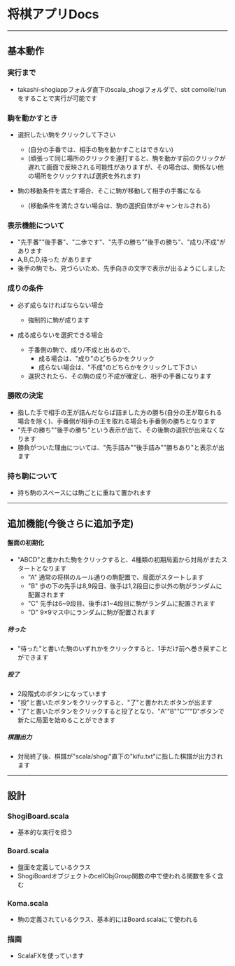 # 将棋アプリDocs------------## 基本動作### 実行まで- takashi-shogiappフォルダ直下のscala_shogiフォルダで、sbt comoile/runをすることで実行が可能です### 駒を動かすとき- 選択したい駒をクリックして下さい	- (自分の手番では、相手の駒を動かすことはできない)	- (頑張って同じ場所のクリックを連打すると、駒を動かす前のクリックが遅れて画面で反映される可能性がありますが、その場合は、関係ない他の場所をクリックすれば選択を外れます)	- 駒の移動条件を満たす場合、そこに駒が移動して相手の手番になる	- (移動条件を満たさない場合は、駒の選択自体がキャンセルされる)	### 表示機能について- "先手番""後手番"、"二歩です"、"先手の勝ち""後手の勝ち"、"成り/不成"があります- A,B,C,D,待った があります- 後手の駒でも、見づらいため、先手向きの文字で表示が出るようにしました### 成りの条件- 必ず成らなければならない場合	- 強制的に駒が成ります- 成る成らないを選択できる場合	- 手番側の駒で、成り/不成と出るので、		- 成る場合は、"成り"のどちらかをクリック		- 成らない場合は、"不成"のどちらかをクリックして下さい	- 選択されたら、その駒の成り不成が確定し、相手の手番になります### 勝敗の決定- 指した手で相手の王が詰んだならば詰ました方の勝ち(自分の王が取られる場合を除く)、手番側が相手の王を取れる場合も手番側の勝ちとなります- "先手の勝ち""後手の勝ち"という表示が出て、その後駒の選択が出来なくなります- 勝負がついた理由については、"先手詰み""後手詰み""勝ちあり"と表示が出ます### 持ち駒について- 持ち駒のスペースには駒ごとに重ねて置かれます------------## 追加機能(今後さらに追加予定)#### 盤面の初期化- "ABCD"と書かれた駒をクリックすると、4種類の初期局面から対局がまたスタートとなります	- "A" 通常の将棋のルール通りの駒配置で、局面がスタートします	- "B" 歩の下の先手は8,9段目、後手は1,2段目に歩以外の駒がランダムに配置されます	- "C" 先手は6~9段目、後手は1~4段目に駒がランダムに配置されます	- "D" 9×9マス中にランダムに駒が配置されます	 	 ##### 待った- "待った"と書いた駒のいずれかをクリックすると、1手だけ前へ巻き戻すことができます##### 投了- 2段階式のボタンになっています- "投"と書いたボタンをクリックすると、"了"と書かれたボタンが出ます- "了"と書いたボタンをクリックすると投了となり、"A""B""C"""D"ボタンで新たに局面を始めることができます##### 棋譜出力- 対局終了後、棋譜が"scala/shogi"直下の"kifu.txt"に指した棋譜が出力されます------------## 設計### ShogiBoard.scala- 基本的な実行を担う### Board.scala- 盤面を定義しているクラス- ShogiBoardオブジェクトのcellObjGroup関数の中で使われる関数を多く含む### Koma.scala- 駒の定義されているクラス、基本的にはBoard.scalaにて使われる### 描画- ScalaFXを使っています